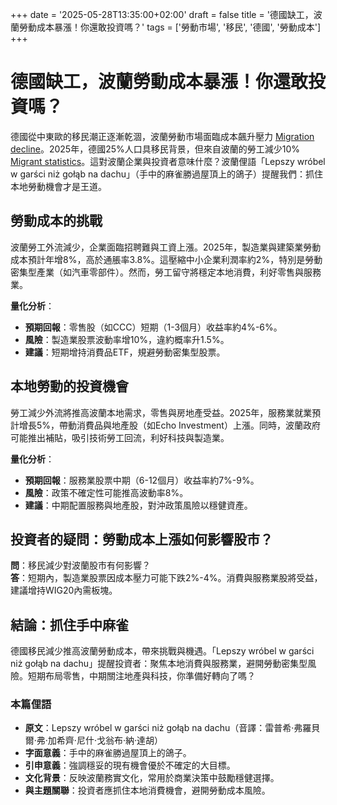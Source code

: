 +++
date = '2025-05-28T13:35:00+02:00'
draft = false
title = '德國缺工，波蘭勞動成本暴漲！你還敢投資嗎？'
tags = ['勞動市場', '移民', '德國', '勞動成本']
+++

# 德國缺工，波蘭勞動成本暴漲！你還敢投資嗎？

德國從中東歐的移民潮正逐漸乾涸，波蘭勞動市場面臨成本飆升壓力 [Migration decline](https://www.fronda.pl/a/Niemcy-w-rozpaczy-Wysycha-strumien-migracyjny-z-Europy-Srodkowo-Wschodniej,243835.html)。2025年，德國25%人口具移民背景，但來自波蘭的勞工減少10% [Migrant statistics](https://www.infor.pl/prawo/nowosci-prawne/6953298,niemcy-ujawnili-ilu-maja-u-siebie-migrantow-to-juz-ponad-jedna-czwart.html)。這對波蘭企業與投資者意味什麼？波蘭俚語「Lepszy wróbel w garści niż gołąb na dachu」（手中的麻雀勝過屋頂上的鴿子）提醒我們：抓住本地勞動機會才是王道。

## 勞動成本的挑戰
波蘭勞工外流減少，企業面臨招聘難與工資上漲。2025年，製造業與建築業勞動成本預計年增8%，高於通脹率3.8%。這壓縮中小企業利潤率約2%，特別是勞動密集型產業（如汽車零部件）。然而，勞工留守將穩定本地消費，利好零售與服務業。

**量化分析**：
- **預期回報**：零售股（如CCC）短期（1-3個月）收益率約4%-6%。
- **風險**：製造業股票波動率增10%，違約概率升1.5%。
- **建議**：短期增持消費品ETF，規避勞動密集型股票。

## 本地勞動的投資機會
勞工減少外流將推高波蘭本地需求，零售與房地產受益。2025年，服務業就業預計增長5%，帶動消費品與地產股（如Echo Investment）上漲。同時，波蘭政府可能推出補貼，吸引技術勞工回流，利好科技與製造業。

**量化分析**：
- **預期回報**：服務業股票中期（6-12個月）收益率約7%-9%。
- **風險**：政策不確定性可能推高波動率8%。
- **建議**：中期配置服務與地產股，對沖政策風險以穩健資產。

## 投資者的疑問：勞動成本上漲如何影響股市？
**問**：移民減少對波蘭股市有何影響？  
**答**：短期內，製造業股票因成本壓力可能下跌2%-4%。消費與服務業股將受益，建議增持WIG20內需板塊。

## 結論：抓住手中麻雀
德國移民減少推高波蘭勞動成本，帶來挑戰與機遇。「Lepszy wróbel w garści niż gołąb na dachu」提醒投資者：聚焦本地消費與服務業，避開勞動密集型風險。短期布局零售，中期關注地產與科技，你準備好轉向了嗎？

### 本篇俚語
- **原文**：Lepszy wróbel w garści niż gołąb na dachu（音譯：雷普希·弗羅貝爾·弗·加希齊·尼什·戈翁布·納·達胡）
- **字面意義**：手中的麻雀勝過屋頂上的鴿子。
- **引申意義**：強調穩妥的現有機會優於不確定的大目標。
- **文化背景**：反映波蘭務實文化，常用於商業決策中鼓勵穩健選擇。
- **與主題關聯**：投資者應抓住本地消費機會，避開勞動成本風險。
```